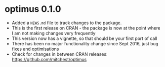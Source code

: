 # optimus 0.1.0

* Added a `NEWS.md` file to track changes to the package.
* This is the first release on CRAN - the package is now at the point where I am not making changes very frequently
* This version now has a vignette, so that should be your first port of call
* There has been no major functionality change since Sept 2016, just bug fixes and optimisations
* Check for changes in between CRAN releases: https://github.com/mitchest/optimus


